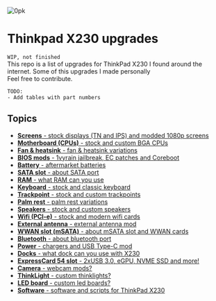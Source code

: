 ![](https://i.redd.it/qr5igeglrmz01.png "0pk")
# Thinkpad X230 upgrades
`WIP, not finished`<br>
This repo is a list of upgrades for ThinkPad X230 I found around the internet. Some of this upgrades I made personally <br/>
Feel free to contribute.
<br>
```
TODO:
- Add tables with part numbers
```

## Topics
- [**Screens** - stock displays (TN and IPS) and modded 1080p screens](https://github.com/Evv1L/thinkpad-x230-upgrades/blob/main/docs/screens.md)
- [**Motherboard (CPUs)** - stock and custom BGA CPUs](https://github.com/Evv1L/thinkpad-x230-upgrades/blob/main/docs/cpus.md)
- [**Fan & heatsink** - fan & heatsink variations](https://github.com/Evv1L/thinkpad-x230-upgrades/blob/main/docs/fans.md)
- [**BIOS mods** - 1vyrain jailbreak, EC patches and Coreboot](https://github.com/Evv1L/thinkpad-x230-upgrades/blob/main/docs/bios.md)
- [**Battery** - aftermarket batteries](https://github.com/Evv1L/thinkpad-x230-upgrades/blob/main/docs/battery.md)
- [**SATA slot** - about SATA port](https://github.com/Evv1L/thinkpad-x230-upgrades/blob/main/docs/sata.md)
- [**RAM** - what RAM can you use](https://github.com/Evv1L/thinkpad-x230-upgrades/blob/main/docs/ram.md)
- [**Keyboard** - stock and classic keyboard](https://github.com/Evv1L/thinkpad-x230-upgrades/blob/main/docs/keyboard.md)
- [**Trackpoint** - stock and custom trackpoints](https://github.com/Evv1L/thinkpad-x230-upgrades/blob/main/docs/trackpoint.md)
- [**Palm rest** - palm rest variations](https://github.com/Evv1L/thinkpad-x230-upgrades/blob/main/docs/palmrest.md)
- [**Speakers** - stock and custom speakers](https://github.com/Evv1L/thinkpad-x230-upgrades/blob/main/docs/speakers.md)
- [**Wifi (PCI-e)** - stock and modern wifi cards](https://github.com/Evv1L/thinkpad-x230-upgrades/blob/main/docs/wifi.md)
- [**External antenna** - external antenna mod](https://github.com/Evv1L/thinkpad-x230-upgrades/blob/main/docs/external_antenna.md)
- [**WWAN slot (mSATA)** - about mSATA slot and WWAN cards](https://github.com/Evv1L/thinkpad-x230-upgrades/blob/main/docs/wwan.md)
- [**Bluetooth** - about bluetooth port](https://github.com/Evv1L/thinkpad-x230-upgrades/blob/main/docs/bluetooth.md)
- [**Power** - chargers and USB Type-C mod](https://github.com/Evv1L/thinkpad-x230-upgrades/blob/main/docs/power.md)
- [**Docks** - what dock can you use with X230](https://github.com/Evv1L/thinkpad-x230-upgrades/blob/main/docs/docks.md)
- [**ExpressCard 54 slot** - 2xUSB 3.0, eGPU, NVME SSD and more!](https://github.com/Evv1L/thinkpad-x230-upgrades/blob/main/docs/expresscard.md)
- [**Camera** - webcam mods?](https://github.com/Evv1L/thinkpad-x230-upgrades/blob/main/docs/camera.md)
- [**ThinkLight** - custom thinklights?](https://github.com/Evv1L/thinkpad-x230-upgrades/blob/main/docs/thinklight.md)
- [**LED board** - custom led boards?](https://github.com/Evv1L/thinkpad-x230-upgrades/blob/main/docs/ledboard.md)
- [**Software** - software and scripts for ThinkPad X230](https://github.com/Evv1L/thinkpad-x230-upgrades/blob/main/docs/software.md)
